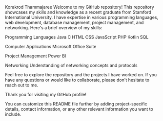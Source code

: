 Korakrod Thammajaree
Welcome to my GitHub repository! This repository showcases my skills and knowledge as a recent graduate from Stamford International University. I have expertise in various programming languages, web development, database management, project management, and networking. Here's a brief overview of my skills:

Programming Languages
Java
C
HTML
CSS
JavaScript
PHP
Kotlin
SQL

Computer Applications
Microsoft Office Suite

Project Management
Power BI

Networking
Understanding of networking concepts and protocols

Feel free to explore the repository and the projects I have worked on. If you have any questions or would like to collaborate, please don't hesitate to reach out to me.

Thank you for visiting my GitHub profile!

You can customize this README file further by adding project-specific details, contact information, or any other relevant information you want to include.
